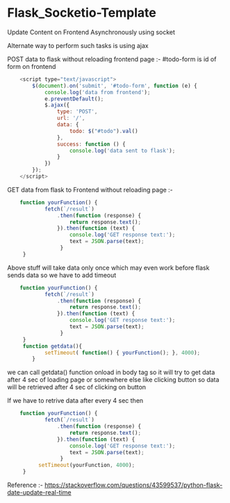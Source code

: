 # Flask_Socketio-Template

Update Content on Frontend Asynchronously using socket


Alternate way to perform such tasks is using ajax 

POST data to flask without reloading frontend page :-
#todo-form is id of form on frontend
```js
    <script type="text/javascript">
        $(document).on('submit', '#todo-form', function (e) {
            console.log('data from frontend');
            e.preventDefault();
            $.ajax({
                type: 'POST',
                url: '/',
                data: {
                    todo: $("#todo").val()
                },
                success: function () {
                    console.log('data sent to flask');
                }
            })
        });
    </script>
```

GET data from flask to Frontend without reloading page :- 

```js 
    function yourFunction() {
            fetch(`/result`)
                .then(function (response) {
                    return response.text();
                }).then(function (text) {
                    console.log('GET response text:');
                    text = JSON.parse(text);
                 }
     }
```

Above stuff will take data only once which may even work before flask sends data so we have to add timeout

```js 
    function yourFunction() {
            fetch(`/result`)
                .then(function (response) {
                    return response.text();
                }).then(function (text) {
                    console.log('GET response text:');
                    text = JSON.parse(text);
                 }
     }
     function getdata(){
            setTimeout( function() { yourFunction(); }, 4000);
        }
```

we can call getdata() function onload in body tag so it will try to get data after 4 sec of loading page or somewhere else like clicking button so data will be retrieved after 4 sec of clicking on button

If we have to retrive data after every 4 sec then
```js 
    function yourFunction() {
            fetch(`/result`)
                .then(function (response) {
                    return response.text();
                }).then(function (text) {
                    console.log('GET response text:');
                    text = JSON.parse(text);
                 }
          setTimeout(yourFunction, 4000);
     }
```


Reference :- https://stackoverflow.com/questions/43599537/python-flask-date-update-real-time
